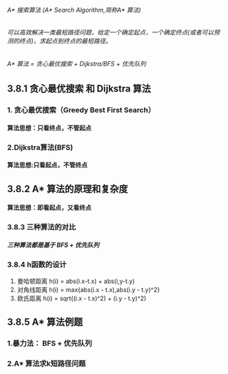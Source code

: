 ###### A* 搜索算法 (A* Search Algorithm,简称A* 算法)

###### 可以高效解决一类最短路径问题，给定一个确定起点，一个确定终点(或者可以预测的终点)，求起点到终点的最短路径。

###### A* 算法 = 贪心最优搜索 + Dijkstra/BFS + 优先队列

## 3.8.1 贪心最优搜索 和 Dijkstra 算法

### 1. 贪心最优搜索（Greedy Best First Search）

#### 算法思想：只看终点，不管起点

### 2.Dijkstra算法(BFS)

#### 算法思想:只看起点，不管终点

## 3.8.2 A* 算法的原理和复杂度

#### 算法思想：即看起点，又看终点

### 3.8.3 三种算法的对比

##### 三种算法都是基于 BFS + 优先队列

### 3.8.4 h函数的设计

1. 曼哈顿距离
	h(i) = abs(i.x-t.x) + abs(i,y-t.y)
2. 对角线距离
	h(i) = max{abs(i.x - t.x),abs(i.y - t.y)^2}
3. 欧氏距离 
	h(i) = sqrt((i.x - t.x)^2) + (i.y - t.y)^2)

## 3.8.5 A* 算法例题

### 1.暴力法： BFS + 优先队列

### 2.A* 算法求k短路径问题


 